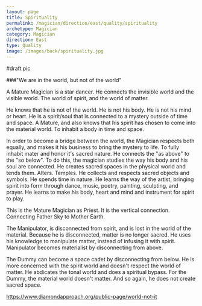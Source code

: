 ```yaml
---
layout: page
title: Spirituality
permalink: /magician/direction/east/quality/spirituality
archetype: Magician
category: Magician
direction: East
type: Quality
image: /images/back/spirituality.jpg
---
```

#draft pic  
  
###"We are in the world, but not of the world"  
  
A Mature Magician is a star dancer. He connects the invisible world and the visible world. The world of spirit, and the world of matter.   
  
He knows that he is not of the world. He is not his body. He is not his mind or heart. He is a spirit/soul that is connected to a mystery outside of time and space. A Mature, and also knows that his spirit has chosen to come into the material world. To inhabit a body in time and space.   
  
In order to become a bridge between the world, the Magician respects both equally, and makes it his business to bring the mystery to life. To fully inhabit mater and honor it's sacred nature. He connects the "as above" to the "so below". To do this, the magician studies the way his body and his soul are connected. He creates sacred spaces in the physical world and tends them. Alters. Temples. He collects and respects sacred objects and symbols. He spends time in nature. He learns the way of the artist, bringing spirit into form through dance, music, poetry, painting, sculpting, and prayer. He learns to make his body, heart and mind and instrument for spirit to play.   
  
This is the Mature Magician as Priest. It is the vertical connection. Connecting Father Sky to Mother Earth.   
  
The Manipulator, is disconnected from spirit, and is lost in the world of the material. Because he is disconnected, matter is no longer sacred. He uses his knowledge to manipulate matter, instead of infusing it with spirit.   
Manipulator becomes materialist by disconnecting from above.  
  
The Dummy can become a space cadet by disconnecting from below. He is more concerned with the spirit world and doesn't respect the world of matter. He abdicates the tonal world and does a spiritual bypass. For the Dummy, the material world doesn't matter. And so again, he does not create sacred space.   
  
https://www.diamondapproach.org/public-page/world-not-it  

